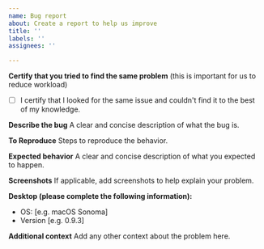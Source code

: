```yaml
---
name: Bug report
about: Create a report to help us improve
title: ''
labels: ''
assignees: ''

---
```


**Certify that you tried to find the same problem** (this is important for us to reduce workload)
- [ ] I certify that I looked for the same issue and couldn't find it to the best of my knowledge.

**Describe the bug**
A clear and concise description of what the bug is.

**To Reproduce**
Steps to reproduce the behavior.

**Expected behavior**
A clear and concise description of what you expected to happen.

**Screenshots**
If applicable, add screenshots to help explain your problem.

**Desktop (please complete the following information):**
 - OS: [e.g. macOS Sonoma]
 - Version [e.g. 0.9.3]

**Additional context**
Add any other context about the problem here.
